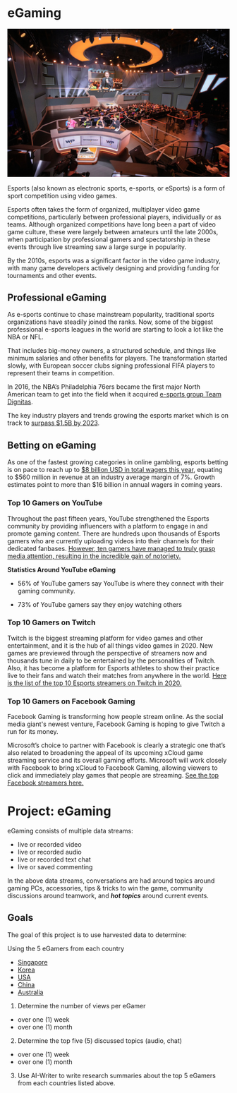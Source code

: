# eGaming

![image](images/egaming.jpg)

Esports (also known as electronic sports, e-sports, or eSports) is a form of sport competition using video games.

Esports often takes the form of organized, multiplayer video game competitions, particularly between professional players, individually or as teams. Although organized competitions have long been a part of video game culture, these were largely between amateurs until the late 2000s, when participation by professional gamers and spectatorship in these events through live streaming saw a large surge in popularity.

By the 2010s, esports was a significant factor in the video game industry, with many game developers actively designing and providing funding for tournaments and other events.

## Professional eGaming

As e-sports continue to chase mainstream popularity, traditional sports organizations have steadily joined the ranks. Now, some of the biggest professional e-sports leagues in the world are starting to look a lot like the NBA or NFL. 

That includes big-money owners, a structured schedule, and things like minimum salaries and other benefits for players. The transformation started slowly, with European soccer clubs signing professional FIFA players to represent their teams in competition. 

In 2016, the NBA’s Philadelphia 76ers became the first major North American team to get into the field when it acquired [e-sports group Team Dignitas](https://www.theverge.com/2016/9/26/13057934/nba-philadelphia-76ers-buy-esports-team-dignitas).

The key industry players and trends growing the esports market which is on track to [surpass $1.5B by 2023](https://www.businessinsider.com/esports-ecosystem-market-report).

## Betting on eGaming

As one of the fastest growing categories in online gambling, esports betting is on pace to reach up to [$8 billion USD in total wagers this year](https://venturebeat.com/2019/06/03/betting-is-esports-biggest-and-most-underappreciated-opportunity/), equating to $560 million in revenue at an industry average margin of 7%. Growth estimates point to more than $16 billion in annual wagers in coming years.

### Top 10 Gamers on YouTube

Throughout the past fifteen years, YouTube strengthened the Esports community by providing influencers with a platform to engage in and promote gaming content. There are hundreds upon thousands of Esports gamers who are currently uploading videos into their channels for their dedicated fanbases. [However, ten gamers have managed to truly grasp media attention, resulting in the incredible gain of notoriety.](https://www.lineups.com/esports/top-10-gamers-on-youtube/)

**Statistics Around YouTube eGaming**

- 56% of YouTube gamers say YouTube is where they connect with their gaming community.

- 73% of YouTube gamers say they enjoy watching others

### Top 10 Gamers on Twitch

Twitch is the biggest streaming platform for video games and other entertainment, and it is the hub of all things video games in 2020. New games are previewed through the perspective of streamers now and thousands tune in daily to be entertained by the personalities of Twitch. Also, it has become a platform for Esports athletes to show their practice live to their fans and watch their matches from anywhere in the world. [Here is the list of the top 10 Esports streamers on Twitch in 2020.](https://www.lineups.com/esports/top-10-esports-twitch-streamers/)

### Top 10 Gamers on Facebook Gaming

Facebook Gaming is transforming how people stream online. As the social media giant's newest venture, Facebook Gaming is hoping to give Twitch a run for its money.

Microsoft’s choice to partner with Facebook is clearly a strategic one that’s also related to broadening the appeal of its upcoming xCloud game streaming service and its overall gaming efforts. Microsoft will work closely with Facebook to bring xCloud to Facebook Gaming, allowing viewers to click and immediately play games that people are streaming.  [See the top Facebook streamers here.](
https://www.ranker.com/list/best-facebook-gaming-streamers/ranker-games)

# Project: eGaming

eGaming consists of multiple data streams:

- live or recorded video
- live or recorded audio
- live or recorded text chat
- live or saved commenting

In the above data streams, conversations are had around topics around gaming PCs, accessories, tips & tricks to win the game, community discussions around teamwork, and ***hot topics*** around current events.  

## Goals

The goal of this project is to use harvested data to determine:

Using the 5 eGamers from each country 

- [Singapore](https://www.esportsearnings.com/countries/sg)
- [Korea](https://www.esportsearnings.com/countries/kr)
- [USA](https://www.esportsearnings.com/countries/us)
- [China](https://www.esportsearnings.com/countries/cn)
- [Australia](https://www.esportsearnings.com/countries/au) 

1. Determine the number of views per eGamer

- over one (1) week 
- over one (1) month 

2. Determine the top five (5) discussed topics (audio, chat) 

- over one (1) week 
- over one (1) month 

3. Use AI-Writer to write research summaries about the top 5 eGamers from each countries listed above.



